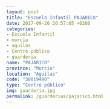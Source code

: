 ```yaml
---
layout: post
title: "Escuela Infantil PAJARICO"
date: 2017-09-20 20:57:05 +0200
categories:
- Escuela Infantil
- murcia
- aguilas
- Centro público
- guarderia
name: "PAJARICO"
province: "Murcia"
location: "Aguilas"
code: "30019490"
type: "Centro público"
img: guarderia.jpg
permalink: /guarderias/pajarico.html
---
```


